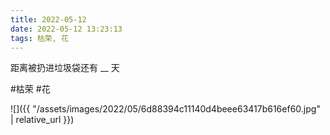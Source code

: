 ```yaml
---
title: 2022-05-12
date: 2022-05-12 13:23:13
tags: 枯荣, 花
---
```


<p id="p_i0"  >距离被扔进垃圾袋还有 __ 天</p>

#枯荣 #花

![]({{ "/assets/images/2022/05/6d88394c11140d4beee63417b616ef60.jpg" | relative_url }})

